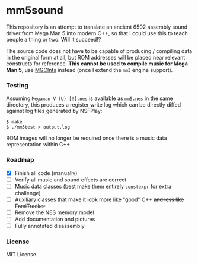 # mm5sound

This repository is an attempt to translate an ancient 6502 assembly sound driver from Mega Man 5 into modern C++, so that I could use this to teach people a thing or two. Will it succeed!?

The source code does not have to be capable of producing / compiling data in the original form at all, but ROM addresses will be placed near relevant constructs for reference. **This cannot be used to compile music for Mega Man 5**, use [MGCInts](http://github.com/HertzDevil/MGCInts) instead (once I extend the `mm3` engine support).

### Testing

Assuming `Megaman V (U) [!].nes` is available as `mm5.nes` in the same directory, this produces a register write log which can be directly diffed against log files generated by NSFPlay:

```
$ make
$ ./mm5test > output.log
```

ROM images will no longer be required once there is a music data representation within C++.

### Roadmap

- [x] Finish all code (manually)
- [ ] Verify all music and sound effects are correct
- [ ] Music data classes (best make them entirely `constexpr` for extra challenge)
- [ ] Auxiliary classes that make it look more like "good" C++ ~~and less like FamiTracker~~
- [ ] Remove the NES memory model
- [ ] Add documentation and pictures
- [ ] Fully annotated disassembly

### License

MIT License.
